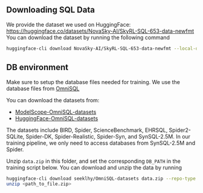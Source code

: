 ## Downloading SQL Data

We provide the dataset we used on HuggingFace: https://huggingface.co/datasets/NovaSky-AI/SkyRL-SQL-653-data-newfmt 
You can download the dataset by running the following command

```bash
huggingface-cli download NovaSky-AI/SkyRL-SQL-653-data-newfmt --local-dir $HOME/data/sql --repo-type dataset
```

## DB environment 

Make sure to setup the database files needed for training. We use the database files from [OmniSQL](https://github.com/RUCKBReasoning/OmniSQL/blob/main/train_and_evaluate/README.md)

You can download the datasets from:
- [ModelScope-OmniSQL-datasets](https://modelscope.cn/datasets/seeklhy/OmniSQL-datasets/summary)
- [HuggingFace-OmniSQL-datasets](https://huggingface.co/datasets/seeklhy/OmniSQL-datasets)



The datasets include BIRD, Spider, ScienceBenchmark, EHRSQL, Spider2-SQLite, Spider-DK, Spider-Realistic, Spider-Syn, and SynSQL-2.5M. In our training pipeline, we only need to access databases from SynSQL-2.5M and Spider. 

Unzip `data.zip` in this folder, and set the corresponding `DB_PATH` in the training script below. You can download and unzip the data by running

```bash
huggingface-cli download seeklhy/OmniSQL-datasets data.zip --repo-type dataset --local-dir <path_to_file.zip>
unzip <path_to_file.zip>
```